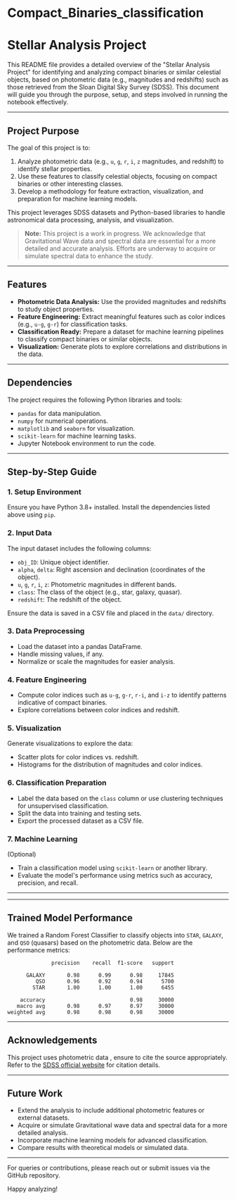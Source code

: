 # Compact_Binaries_classification
# Stellar Analysis Project

This README file provides a detailed overview of the "Stellar Analysis Project" for identifying and analyzing compact binaries or similar celestial objects, based on photometric data (e.g., magnitudes and redshifts) such as those retrieved from the Sloan Digital Sky Survey (SDSS). This document will guide you through the purpose, setup, and steps involved in running the notebook effectively.

---

## **Project Purpose**

The goal of this project is to:

1. Analyze photometric data (e.g., `u`, `g`, `r`, `i`, `z` magnitudes, and redshift) to identify stellar properties.
2. Use these features to classify celestial objects, focusing on compact binaries or other interesting classes.
3. Develop a methodology for feature extraction, visualization, and preparation for machine learning models.

This project leverages SDSS datasets and Python-based libraries to handle astronomical data processing, analysis, and visualization.

> **Note:** This project is a work in progress. We acknowledge that Gravitational Wave data and spectral data are essential for a more detailed and accurate analysis. Efforts are underway to acquire or simulate spectral data to enhance the study.

---

## **Features**

- **Photometric Data Analysis:** Use the provided magnitudes and redshifts to study object properties.
- **Feature Engineering:** Extract meaningful features such as color indices (e.g., `u-g`, `g-r`) for classification tasks.
- **Classification Ready:** Prepare a dataset for machine learning pipelines to classify compact binaries or similar objects.
- **Visualization:** Generate plots to explore correlations and distributions in the data.

---

## **Dependencies**

The project requires the following Python libraries and tools:

- `pandas` for data manipulation.
- `numpy` for numerical operations.
- `matplotlib` and `seaborn` for visualization.
- `scikit-learn` for machine learning tasks.
- Jupyter Notebook environment to run the code.


---

## **Step-by-Step Guide**

### 1. **Setup Environment**

Ensure you have Python 3.8+ installed. Install the dependencies listed above using `pip`.

### 2. **Input Data**

The input dataset includes the following columns:

- `obj_ID`: Unique object identifier.
- `alpha`, `delta`: Right ascension and declination (coordinates of the object).
- `u`, `g`, `r`, `i`, `z`: Photometric magnitudes in different bands.
- `class`: The class of the object (e.g., star, galaxy, quasar).
- `redshift`: The redshift of the object.

Ensure the data is saved in a CSV file and placed in the `data/` directory.

### 3. **Data Preprocessing**

- Load the dataset into a pandas DataFrame.
- Handle missing values, if any.
- Normalize or scale the magnitudes for easier analysis.

### 4. **Feature Engineering**

- Compute color indices such as `u-g`, `g-r`, `r-i`, and `i-z` to identify patterns indicative of compact binaries.
- Explore correlations between color indices and redshift.

### 5. **Visualization**

Generate visualizations to explore the data:

- Scatter plots for color indices vs. redshift.
- Histograms for the distribution of magnitudes and color indices.

### 6. **Classification Preparation**

- Label the data based on the `class` column or use clustering techniques for unsupervised classification.
- Split the data into training and testing sets.
- Export the processed dataset as a CSV file.

### 7. **Machine Learning**

(Optional)

- Train a classification model using `scikit-learn` or another library.
- Evaluate the model's performance using metrics such as accuracy, precision, and recall.

---



---

## **Trained Model Performance**

We trained a Random Forest Classifier to classify objects into `STAR`, `GALAXY`, and `QSO` (quasars) based on the photometric data. Below are the performance metrics:

```
              precision    recall  f1-score   support

      GALAXY       0.98      0.99      0.98     17845
         QSO       0.96      0.92      0.94      5700
        STAR       1.00      1.00      1.00      6455

    accuracy                           0.98     30000
   macro avg       0.98      0.97      0.97     30000
weighted avg       0.98      0.98      0.98     30000
```

---

## **Acknowledgements**

This project uses photometric data , ensure to cite the source appropriately. Refer to the [SDSS official website](https://www.sdss.org/) for citation details.

---

## **Future Work**

- Extend the analysis to include additional photometric features or external datasets.
- Acquire or simulate Gravitational wave data and spectral data for a more detailed analysis.
- Incorporate machine learning models for advanced classification.
- Compare results with theoretical models or simulated data.

---

For queries or contributions, please reach out or submit issues via the GitHub repository.

Happy analyzing!


